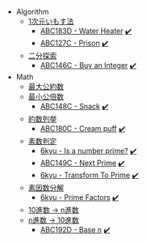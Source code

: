 - Algorithm
  - [1次元いもす法](https://github.com/1b0325h/ac-python/blob/main/algorithm/imos_1.py)
    - [ABC183D - Water Heater](https://atcoder.jp/contests/abc183/tasks/abc183_d) [:heavy_check_mark:](https://github.com/1b0325h/ac-python/blob/main/problems/abc183d-water_heater.ipynb)
    - [ABC127C - Prison](https://atcoder.jp/contests/abc127/tasks/abc127_c) [:heavy_check_mark:](https://github.com/1b0325h/ac-python/blob/main/problems/abc127c-prison.ipynb)
  - [二分探索](https://github.com/1b0325h/ac-python/blob/main/algorithm/meguru.py)
    - [ABC146C - Buy an Integer](https://atcoder.jp/contests/abc146/tasks/abc146_c) [:heavy_check_mark:](https://github.com/1b0325h/ac-python/blob/main/problems/abc146c-buy_an_integer.ipynb)
- Math
  - [最大公約数](https://github.com/1b0325h/ac-python/blob/main/math/gcd.py)
  - [最小公倍数](https://github.com/1b0325h/ac-python/blob/main/math/lcm.py)
    - [ABC148C - Snack](https://atcoder.jp/contests/abc148/tasks/abc148_c) [:heavy_check_mark:](https://github.com/1b0325h/ac-python/blob/main/problems/abc148c-snack.ipynb)
  - [約数列挙](https://github.com/1b0325h/ac-python/blob/main/math/divisors.py)
    - [ABC180C - Cream puff](https://atcoder.jp/contests/abc180/tasks/abc180_c) [:heavy_check_mark:](https://github.com/1b0325h/ac-python/blob/main/problems/abc180c-cream_puff.ipynb)
  - [素数判定](https://github.com/1b0325h/ac-python/blob/main/math/is_prime.py)
    - [6kyu - Is a number prime?](https://www.codewars.com/kata/5262119038c0985a5b00029f) [:heavy_check_mark:](https://github.com/1b0325h/ac-python/blob/main/problems/6kyu-is_a_number_prime.ipynb)
    - [ABC149C - Next Prime](https://atcoder.jp/contests/abc149/tasks/abc149_c) [:heavy_check_mark:](https://github.com/1b0325h/ac-python/blob/main/problems/abc149c-next_prime.ipynb)
    - [6kyu - Transform To Prime](https://www.codewars.com/kata/5a946d9fba1bb5135100007c) [:heavy_check_mark:](https://github.com/1b0325h/ac-python/blob/main/problems/6kyu-transform_to_prime.ipynb)
  - [素因数分解](https://github.com/1b0325h/ac-python/blob/main/math/prime_factors.py)
    - [6kyu - Prime Factors](https://www.codewars.com/kata/542f3d5fd002f86efc00081a) [:heavy_check_mark:](https://github.com/1b0325h/ac-python/blob/main/problems/6kyu-prime_factors.ipynb)
  - [10進数 → n進数](https://github.com/1b0325h/ac-python/blob/main/math/to_base_n.py)
  - [n進数 → 10進数](https://github.com/1b0325h/ac-python/blob/main/math/to_base_10.py)
    - [ABC192D - Base n](https://atcoder.jp/contests/abc192/tasks/abc192_d) [:heavy_check_mark:](https://github.com/1b0325h/ac-python/blob/main/problems/abc192d-base_n.ipynb)

